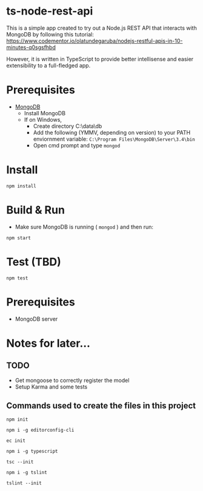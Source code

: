 # ts-node-rest-api

This is a simple app created to try out a Node.js REST API that interacts with MongoDB by following this tutorial:
https://www.codementor.io/olatundegaruba/nodejs-restful-apis-in-10-minutes-q0sgsfhbd

However, it is written in TypeScript to provide better intellisense and easier extensibility to a full-fledged app.

# Prerequisites

* [MongoDB](https://www.mongodb.com/download-center#community)
  * Install MongoDB
  * If on Windows,
    * Create directory C:\data\db
    * Add the following (YMMV, depending on version) to your PATH enviornment variable: `C:\Program Files\MongoDB\Server\3.4\bin`
	* Open cmd prompt and type `mongod`

# Install

`npm install`

# Build & Run

* Make sure MongoDB is running ( `mongod` ) and then run:

`npm start`

# Test (TBD)

`npm test`

# Prerequisites

* MongoDB server

# Notes for later...

## TODO

* Get mongoose to correctly register the model
* Setup Karma and some tests

## Commands used to create the files in this project

`npm init`

`npm i -g editorconfig-cli`

`ec init`

`npm i -g typescript`

`tsc --init`

`npm i -g tslint`

`tslint --init`
